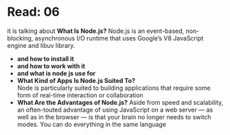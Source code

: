 # Read: 06
it is talking about **What Is Node.js?**
Node.js is an event-based, non-blocking, asynchronous I/O runtime that uses Google’s V8 JavaScript engine and libuv library.
-   **and how to install it** 
-   **and how to work with it**
-   **and what is node js use for**
-   **What Kind of Apps Is Node.js Suited To?**  
Node is particularly suited to building applications that require some form of real-time interaction or collaboration
-  **What Are the Advantages of Node.js?**
Aside from speed and scalability, an often-touted advantage of using JavaScript on a web server — as well as in the browser — is that your brain no longer needs to switch modes. You can do everything in the same language